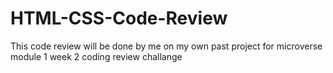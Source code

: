 # HTML-CSS-Code-Review
This code review will be done by me on my own past project for microverse module 1 week 2 coding review challange
